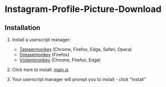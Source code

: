 # Instagram-Profile-Picture-Download

## Installation

1. Install a userscript manager:
   - [Tampermonkey](https://www.tampermonkey.net/) (Chrome, Firefox, Edge, Safari, Opera)
   - [Greasemonkey](https://www.greasespot.net/) (Firefox)
   - [Violentmonkey](https://violentmonkey.github.io/) (Chrome, Firefox, Edge)

2. Click here to install: [main.js](https://raw.githubusercontent.com/SayfullahSayeb/Instagram-Profile-Picture-Download/refs/heads/main/main.js)

3. Your userscript manager will prompt you to install - click "Install"
